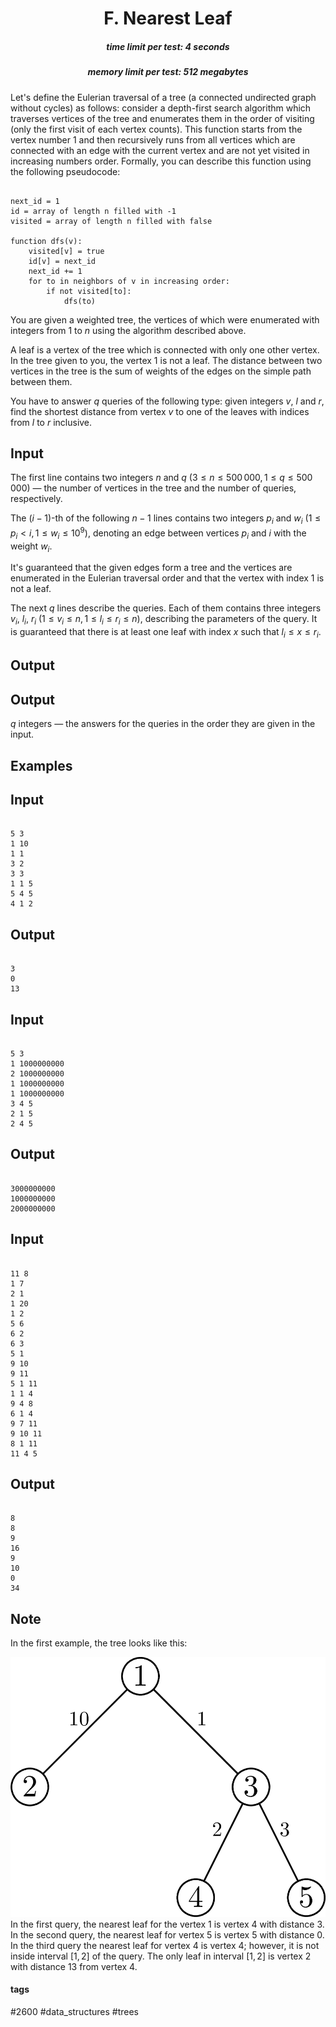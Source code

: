 <h1 style='text-align: center;'> F. Nearest Leaf</h1>

<h5 style='text-align: center;'>time limit per test: 4 seconds</h5>
<h5 style='text-align: center;'>memory limit per test: 512 megabytes</h5>

Let's define the Eulerian traversal of a tree (a connected undirected graph without cycles) as follows: consider a depth-first search algorithm which traverses vertices of the tree and enumerates them in the order of visiting (only the first visit of each vertex counts). This function starts from the vertex number $1$ and then recursively runs from all vertices which are connected with an edge with the current vertex and are not yet visited in increasing numbers order. Formally, you can describe this function using the following pseudocode:


```
  
next_id = 1  
id = array of length n filled with -1  
visited = array of length n filled with false  
  
function dfs(v):  
    visited[v] = true  
    id[v] = next_id  
    next_id += 1  
    for to in neighbors of v in increasing order:  
        if not visited[to]:  
            dfs(to)  

```
You are given a weighted tree, the vertices of which were enumerated with integers from $1$ to $n$ using the algorithm described above.

A leaf is a vertex of the tree which is connected with only one other vertex. In the tree given to you, the vertex $1$ is not a leaf. The distance between two vertices in the tree is the sum of weights of the edges on the simple path between them.

You have to answer $q$ queries of the following type: given integers $v$, $l$ and $r$, find the shortest distance from vertex $v$ to one of the leaves with indices from $l$ to $r$ inclusive. 

## Input

The first line contains two integers $n$ and $q$ ($3 \leq n \leq 500\,000, 1 \leq q \leq 500\,000$) — the number of vertices in the tree and the number of queries, respectively.

The $(i - 1)$-th of the following $n - 1$ lines contains two integers $p_i$ and $w_i$ ($1 \leq p_i < i, 1 \leq w_i \leq 10^9$), denoting an edge between vertices $p_i$ and $i$ with the weight $w_i$.

It's guaranteed that the given edges form a tree and the vertices are enumerated in the Eulerian traversal order and that the vertex with index $1$ is not a leaf.

The next $q$ lines describe the queries. Each of them contains three integers $v_i$, $l_i$, $r_i$ ($1 \leq v_i \leq n, 1 \leq l_i \leq r_i \leq n$), describing the parameters of the query. It is guaranteed that there is at least one leaf with index $x$ such that $l_i \leq x \leq r_i$.

## Output

## Output

 $q$ integers — the answers for the queries in the order they are given in the input.

## Examples

## Input


```

5 3
1 10
1 1
3 2
3 3
1 1 5
5 4 5
4 1 2

```
## Output


```

3
0
13

```
## Input


```

5 3
1 1000000000
2 1000000000
1 1000000000
1 1000000000
3 4 5
2 1 5
2 4 5

```
## Output


```

3000000000
1000000000
2000000000

```
## Input


```

11 8
1 7
2 1
1 20
1 2
5 6
6 2
6 3
5 1
9 10
9 11
5 1 11
1 1 4
9 4 8
6 1 4
9 7 11
9 10 11
8 1 11
11 4 5

```
## Output


```

8
8
9
16
9
10
0
34

```
## Note

In the first example, the tree looks like this: 

 ![](images/f6ddbf3b038dd36738f75197ea09a67a82333053.png) In the first query, the nearest leaf for the vertex $1$ is vertex $4$ with distance $3$. In the second query, the nearest leaf for vertex $5$ is vertex $5$ with distance $0$. In the third query the nearest leaf for vertex $4$ is vertex $4$; however, it is not inside interval $[1, 2]$ of the query. The only leaf in interval $[1, 2]$ is vertex $2$ with distance $13$ from vertex $4$.



#### tags 

#2600 #data_structures #trees 